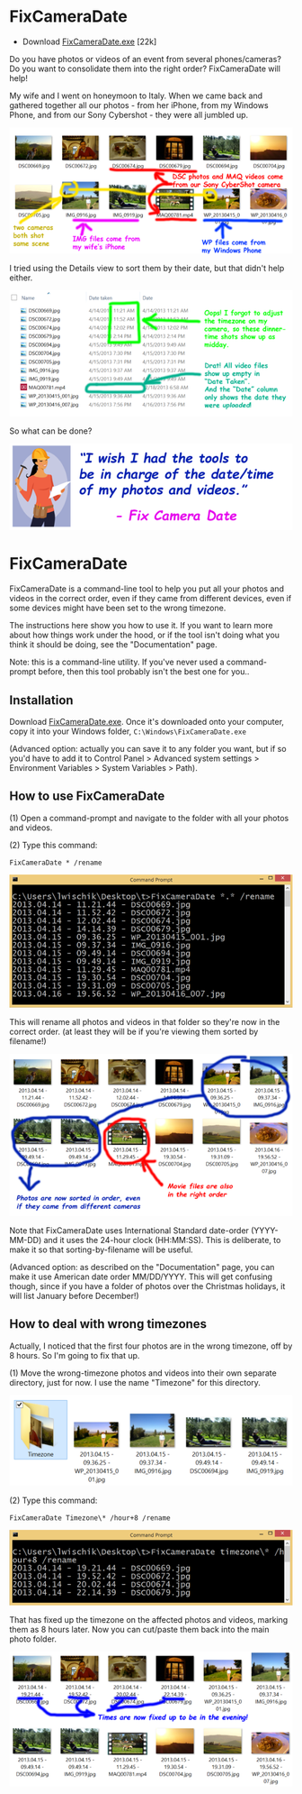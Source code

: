 # FixCameraDate

* Download [FixCameraDate.exe](FixCameraDate.exe) [22k]

Do you have photos or videos of an event from several phones/cameras? Do you want to consolidate them into the right order? FixCameraDate will help!

 My wife and I went on honeymoon to Italy. When we came back and gathered together all our photos - from her iPhone, from my Windows Phone, and from our Sony Cybershot - they were all jumbled up.

![all jumbled up](readme1.png)

I tried using the Details view to sort them by their date, but that didn't help either.

![details view](readme2.png)

So what can be done?

![motivation](readme3.png)

# FixCameraDate

FixCameraDate is a command-line tool to help you put all your photos and videos in the correct order, even if they came from different devices, even if some devices might have been set to the wrong timezone.

 The instructions here show you how to use it. If you want to learn more about how things work under the hood, or if the tool isn't doing what you think it should be doing, see the "Documentation" page.

 Note: this is a command-line utility. If you've never used a command-prompt before, then this tool probably isn't the best one for you..


## Installation

Download [FixCameraDate.exe](FixCameraDate.exe). Once it's downloaded onto your computer, copy it into your Windows folder, `C:\Windows\FixCameraDate.exe`

 (Advanced option: actually you can save it to any folder you want, but if so you'd have to add it to Control Panel > Advanced system settings > Environment Variables > System Variables > Path).


## How to use FixCameraDate

(1) Open a command-prompt and navigate to the folder with all your photos and videos.

(2) Type this command:
```
FixCameraDate * /rename
```

![rename command](readme4.png)

This will rename all photos and videos in that folder so they're now in the correct order. (at least they will be if you're viewing them sorted by filename!)

![rename result](readme5.png)
 
Note that FixCameraDate uses International Standard date-order (YYYY-MM-DD) and it uses the 24-hour clock (HH:MM:SS). This is deliberate, to make it so that sorting-by-filename will be useful.

(Advanced option: as described on the "Documentation" page, you can make it use American date order MM/DD/YYYY. This will get confusing though, since if you have a folder of photos over the Christmas holidays, it will list January before December!)


## How to deal with wrong timezones

Actually, I noticed that the first four photos are in the wrong timezone, off by 8 hours. So I'm going to fix that up.

(1) Move the wrong-timezone photos and videos into their own separate directory, just for now. I use the name "Timezone" for this directory.

![timezone folder](readme6.png)

(2) Type this command:
```
FixCameraDate Timezone\* /hour+8 /rename
```

![timezone command](readme7.png)

That has fixed up the timezone on the affected photos and videos, marking them as 8 hours later. Now you can cut/paste them back into the main photo folder.

![timezone result](readme8.png)

